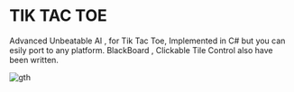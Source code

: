 # TIK TAC TOE
 Advanced Unbeatable AI , for Tik Tac Toe,
 Implemented in C# but you can esily port to any platform.
 BlackBoard , Clickable Tile Control also have been written.
 
![gth](https://user-images.githubusercontent.com/45932883/62415779-f1158580-b64c-11e9-9ef8-e2e394fa4db6.jpg)
